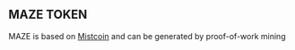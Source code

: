 ## MAZE TOKEN
MAZE is based on [Mistcoin](https://mistcoin.org/) and can be generated by proof-of-work mining

